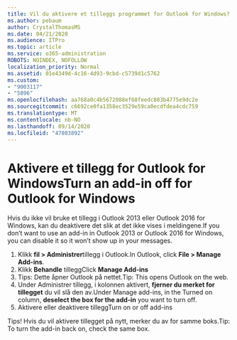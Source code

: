```yaml
---
title: Vil du aktivere et tilleggs programmet for Outlook for Windows?
ms.author: pebaum
author: CrystalThomasMS
ms.date: 04/21/2020
ms.audience: ITPro
ms.topic: article
ms.service: o365-administration
ROBOTS: NOINDEX, NOFOLLOW
localization_priority: Normal
ms.assetid: 01e4349d-4c16-4d93-9cbd-c5739d1c5762
ms.custom:
- "9003117"
- "5896"
ms.openlocfilehash: aa768a0c4b5672088ef68feedc803b4775e9dc2e
ms.sourcegitcommit: c6692ce0fa1358ec3529e59ca0ecdfdea4cdc759
ms.translationtype: MT
ms.contentlocale: nb-NO
ms.lasthandoff: 09/14/2020
ms.locfileid: "47803892"
---
```

# <a name="turn-an-add-in-off-for-outlook-for-windows"></a><span data-ttu-id="d1004-102">Aktivere et tillegg for Outlook for Windows</span><span class="sxs-lookup"><span data-stu-id="d1004-102">Turn an add-in off for Outlook for Windows</span></span>

<span data-ttu-id="d1004-103">Hvis du ikke vil bruke et tillegg i Outlook 2013 eller Outlook 2016 for Windows, kan du deaktivere det slik at det ikke vises i meldingene.</span><span class="sxs-lookup"><span data-stu-id="d1004-103">If you don’t want to use an add-in in Outlook 2013 or Outlook 2016 for Windows, you can disable it so it won’t show up in your messages.</span></span>  

1. <span data-ttu-id="d1004-104">Klikk **fil > Administrer**tillegg i Outlook.</span><span class="sxs-lookup"><span data-stu-id="d1004-104">In Outlook, click **File > Manage Add-ins**.</span></span>
2. <span data-ttu-id="d1004-105">Klikk **Behandle** tillegg</span><span class="sxs-lookup"><span data-stu-id="d1004-105">Click  **Manage Add-ins**</span></span>
3. <span data-ttu-id="d1004-106">Tips: Dette åpner Outlook på nettet.</span><span class="sxs-lookup"><span data-stu-id="d1004-106">Tip: This opens Outlook on the web.</span></span>
4. <span data-ttu-id="d1004-107">Under Administrer tillegg, i kolonnen aktivert, **fjerner du merket for tillegget**  du vil slå den av.</span><span class="sxs-lookup"><span data-stu-id="d1004-107">Under Manage add-ins, in the Turned on column, **deselect the box for the add-in**  you want to turn off.</span></span>
5. <span data-ttu-id="d1004-108">Aktivere eller deaktivere tillegg</span><span class="sxs-lookup"><span data-stu-id="d1004-108">Turn on or off add-ins</span></span>

<span data-ttu-id="d1004-109">Tips! Hvis du vil aktivere tillegget på nytt, merker du av for samme boks.</span><span class="sxs-lookup"><span data-stu-id="d1004-109">Tip: To turn the add-in back on, check the same box.</span></span>
